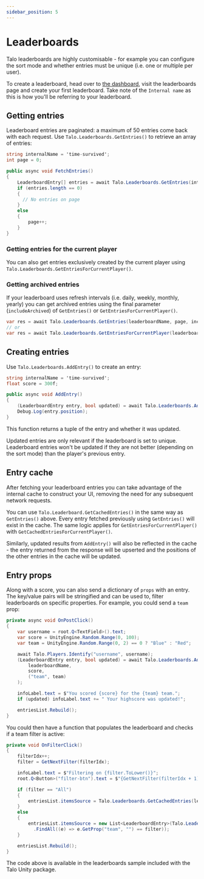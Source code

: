 ```yaml
---
sidebar_position: 5
---
```


# Leaderboards

Talo leaderboards are highly customisable - for example you can configure the sort mode and whether entries must be unique (i.e. one or multiple per user).

To create a leaderboard, head over to [the dashboard](https://dashboard.trytalo.com), visit the leaderboards page and create your first leaderboard. Take note of the `Internal name` as this is how you'll be referring to your leaderboard.

## Getting entries

Leaderboard entries are paginated: a maximum of 50 entries come back with each request. Use `Talo.Leaderboards.GetEntries()` to retrieve an array of entries:

```csharp title="GetEntries.cs"
string internalName = 'time-survived';
int page = 0;

public async void FetchEntries()
{
	LeaderboardEntry[] entries = await Talo.Leaderboards.GetEntries(internalName, page);
	if (entries.length == 0)
	{
	  // No entries on page
	}
	else
	{
		page++;
	}
}
```

### Getting entries for the current player

You can also get entries exclusively created by the current player using `Talo.Leaderboards.GetEntriesForCurrentPlayer()`.
### Getting archived entries

If your leaderboard uses refresh intervals (i.e. daily, weekly, monthly, yearly) you can get archived entries using the final parameter (`includeArchived`) of `GetEntries()` or `GetEntriesForCurrentPlayer()`.

```csharp
var res = await Talo.Leaderboards.GetEntries(leaderboardName, page, includeArchived: includeArchived)
// or
var res = await Talo.Leaderboards.GetEntriesForCurrentPlayer(leaderboardName, page, includeArchived)
```

## Creating entries

Use `Talo.Leaderboards.AddEntry()` to create an entry:

```csharp title="AddEntry.cs"
string internalName = 'time-survived';
float score = 300f;

public async void AddEntry()
{
	(LeaderboardEntry entry, bool updated) = await Talo.Leaderboards.AddEntry(internalName, score);
	Debug.Log(entry.position);
}
```

This function returns a tuple of the entry and whether it was updated.

Updated entries are only relevant if the leaderboard is set to unique. Leaderboard entries won't be updated if they are not better (depending on the sort mode) than the player's previous entry.

## Entry cache

After fetching your leaderboard entries you can take advantage of the internal cache to construct your UI, removing the need for any subsequent network requests.

You can use `Talo.Leaderboard.GetCachedEntries()` in the same way as `GetEntries()` above. Every entry fetched previously using `GetEntries()` will exist in the cache. The same logic applies for `GetEntriesForCurrentPlayer()` with `GetCachedEntriesForCurrentPlayer()`.

Similarly, updated results from `AddEntry()` will also be reflected in the cache - the entry returned from the response will be upserted and the positions of the other entries in the cache will be updated.

## Entry props

Along with a score, you can also send a dictionary of `props` with an entry. The key/value pairs will be stringified and can be used to, filter leaderboards on specific properties. For example, you could send a `team` prop:

```csharp
private async void OnPostClick()
{
	var username = root.Q<TextField>().text;
	var score = UnityEngine.Random.Range(0, 100);
	var team = UnityEngine.Random.Range(0, 2) == 0 ? "Blue" : "Red";

	await Talo.Players.Identify("username", username);
	(LeaderboardEntry entry, bool updated) = await Talo.Leaderboards.AddEntry(
		leaderboardName,
		score,
		("team", team)
	);

	infoLabel.text = $"You scored {score} for the {team} team.";
	if (updated) infoLabel.text += " Your highscore was updated!";

	entriesList.Rebuild();
}
```

You could then have a function that populates the leaderboard and checks if a team filter is active:

```csharp
private void OnFilterClick()
{
	filterIdx++;
	filter = GetNextFilter(filterIdx);

	infoLabel.text = $"Filtering on {filter.ToLower()}";
	root.Q<Button>("filter-btn").text = $"{GetNextFilter(filterIdx + 1)} team scores";

	if (filter == "All")
	{
		entriesList.itemsSource = Talo.Leaderboards.GetCachedEntries(leaderboardName);
	}
	else
	{
		entriesList.itemsSource = new List<LeaderboardEntry>(Talo.Leaderboards.GetCachedEntries(leaderboardName)
		  .FindAll((e) => e.GetProp("team", "") == filter));
	}

	entriesList.Rebuild();
}
```

The code above is available in the leaderboards sample included with the Talo Unity package.
